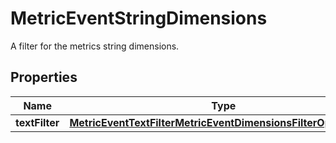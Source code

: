 

# MetricEventStringDimensions

A filter for the metrics string dimensions.

## Properties

| Name | Type | Description | Notes |
|------------ | ------------- | ------------- | -------------|
|**textFilter** | [**MetricEventTextFilterMetricEventDimensionsFilterOperatorDto**](MetricEventTextFilterMetricEventDimensionsFilterOperatorDto.md) |  |  |



